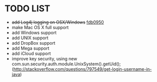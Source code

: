 # TODO LIST

* ~~add Log4j logging on OSX/Windows~~ [fdb0950](../commit/fdb0950ccb34a854ba0303acbfbe34afe909ab62)
* make Mac OS X full support
* add Windows support
* add UNIX support
* add DropBox support
* add Mega support
* add iCloud support
* improve key security, using new com.sun.security.auth.module.UnixSystem().getUid(); 
(http://stackoverflow.com/questions/797549/get-login-username-in-java)
